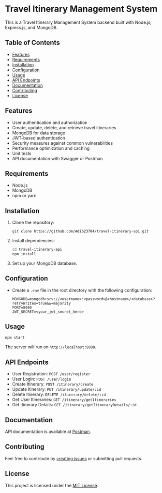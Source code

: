 # Travel Itinerary Management System

This is a Travel Itinerary Management System backend built with Node.js, Express.js, and MongoDB.

## Table of Contents

- [Features](#features)
- [Requirements](#requirements)
- [Installation](#installation)
- [Configuration](#configuration)
- [Usage](#usage)
- [API Endpoints](#api-endpoints)
- [Documentation](#documentation)
- [Contributing](#contributing)
- [License](#license)

## Features

- User authentication and authorization
- Create, update, delete, and retrieve travel itineraries
- MongoDB for data storage
- JWT-based authentication
- Security measures against common vulnerabilities
- Performance optimization and caching
- Unit tests
- API documentation with Swagger or Postman

## Requirements

- Node.js
- MongoDB
- npm or yarn

## Installation

1. Clone the repository:

   ```bash
   git clone https://github.com/Adib23704/travel-itinerary-api.git
   ```

2. Install dependencies:

   ```bash
   cd travel-itinerary-api
   npm install
   ```

3. Set up your MongoDB database.

## Configuration

- Create a `.env` file in the root directory with the following configuration:

  ```env
  MONGODB=mongodb+srv://<username>:<password>@<hostname>/<database>?retryWrites=true&w=majority
  PORT=8080
  JWT_SECRET=<your_jwt_secret_here>
  ```

## Usage

```bash
npm start
```

The server will run on `http://localhost:8080`.

## API Endpoints

- User Registration: `POST /user/register`
- User Login: `POST /user/login`
- Create Itinerary: `POST /itinerary/create`
- Update Itinerary: `PUT /itinerary/update/:id`
- Delete Itinerary: `DELETE /itinerary/delete/:id`
- Get User Itineraries: `GET /itinerary/getItineraries`
- Get Itinerary Details: `GET /itinerary/getItineraryDetails/:id`

## Documentation

API documentation is available at [Postman](https://documenter.getpostman.com/view/12398451/2s9YXiaMvj).

## Contributing

Feel free to contribute by [creating issues](https://github.com/Adib23704/travel-itinerary-api/issues) or submitting pull requests.

## License

This project is licensed under the [MIT License](LICENSE).